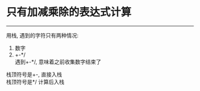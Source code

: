 # 只有加减乘除的表达式计算

---

用栈, 遇到的字符只有两种情况:  
1) 数字  
2) +-\*/  
遇到+-\*/, 意味着之前收集数字结束了

栈顶符号是+-, 直接入栈  
栈顶符号是\*/ 计算后入栈

